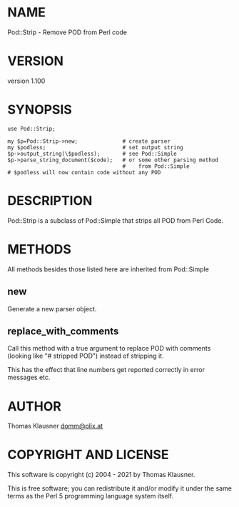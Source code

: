 # NAME

Pod::Strip - Remove POD from Perl code

# VERSION

version 1.100

# SYNOPSIS

    use Pod::Strip;

    my $p=Pod::Strip->new;              # create parser
    my $podless;                        # set output string
    $p->output_string(\$podless);       # see Pod::Simple
    $p->parse_string_document($code);   # or some other parsing method
                                        #    from Pod::Simple
    # $podless will now contain code without any POD

# DESCRIPTION

Pod::Strip is a subclass of Pod::Simple that strips all POD from Perl Code.

# METHODS

All methods besides those listed here are inherited from Pod::Simple

## new

Generate a new parser object.

## replace\_with\_comments

Call this method with a true argument to replace POD with comments (looking like "# stripped POD") instead of stripping it.

This has the effect that line numbers get reported correctly in error
messages etc.

# AUTHOR

Thomas Klausner <domm@plix.at>

# COPYRIGHT AND LICENSE

This software is copyright (c) 2004 - 2021 by Thomas Klausner.

This is free software; you can redistribute it and/or modify it under
the same terms as the Perl 5 programming language system itself.
